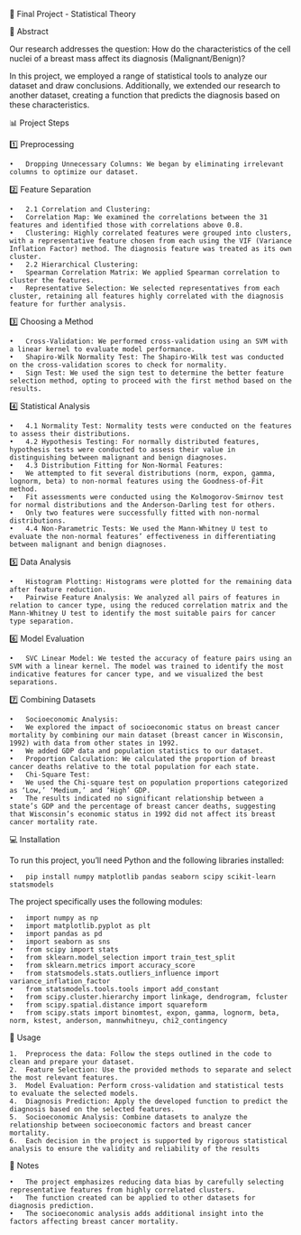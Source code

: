 🧬 Final Project - Statistical Theory

📝 Abstract

Our research addresses the question: How do the characteristics of the cell nuclei of a breast mass affect its diagnosis (Malignant/Benign)?

In this project, we employed a range of statistical tools to analyze our dataset and draw conclusions. Additionally, we extended our research to another dataset, creating a function that predicts the diagnosis based on these characteristics.

📊 Project Steps

1️⃣ Preprocessing

	•	Dropping Unnecessary Columns: We began by eliminating irrelevant columns to optimize our dataset.

2️⃣ Feature Separation

	•	2.1 Correlation and Clustering:
	•	Correlation Map: We examined the correlations between the 31 features and identified those with correlations above 0.8.
	•	Clustering: Highly correlated features were grouped into clusters, with a representative feature chosen from each using the VIF (Variance Inflation Factor) method. The diagnosis feature was treated as its own cluster.
	•	2.2 Hierarchical Clustering:
	•	Spearman Correlation Matrix: We applied Spearman correlation to cluster the features.
	•	Representative Selection: We selected representatives from each cluster, retaining all features highly correlated with the diagnosis feature for further analysis.

3️⃣ Choosing a Method

	•	Cross-Validation: We performed cross-validation using an SVM with a linear kernel to evaluate model performance.
	•	Shapiro-Wilk Normality Test: The Shapiro-Wilk test was conducted on the cross-validation scores to check for normality.
	•	Sign Test: We used the sign test to determine the better feature selection method, opting to proceed with the first method based on the results.

4️⃣ Statistical Analysis

	•	4.1 Normality Test: Normality tests were conducted on the features to assess their distributions.
	•	4.2 Hypothesis Testing: For normally distributed features, hypothesis tests were conducted to assess their value in distinguishing between malignant and benign diagnoses.
	•	4.3 Distribution Fitting for Non-Normal Features:
	•	We attempted to fit several distributions (norm, expon, gamma, lognorm, beta) to non-normal features using the Goodness-of-Fit method.
	•	Fit assessments were conducted using the Kolmogorov-Smirnov test for normal distributions and the Anderson-Darling test for others.
	•	Only two features were successfully fitted with non-normal distributions.
	•	4.4 Non-Parametric Tests: We used the Mann-Whitney U test to evaluate the non-normal features’ effectiveness in differentiating between malignant and benign diagnoses.

5️⃣ Data Analysis

	•	Histogram Plotting: Histograms were plotted for the remaining data after feature reduction.
	•	Pairwise Feature Analysis: We analyzed all pairs of features in relation to cancer type, using the reduced correlation matrix and the Mann-Whitney U test to identify the most suitable pairs for cancer type separation.

6️⃣ Model Evaluation

	•	SVC Linear Model: We tested the accuracy of feature pairs using an SVM with a linear kernel. The model was trained to identify the most indicative features for cancer type, and we visualized the best separations.

7️⃣ Combining Datasets

	•	Socioeconomic Analysis:
	•	We explored the impact of socioeconomic status on breast cancer mortality by combining our main dataset (breast cancer in Wisconsin, 1992) with data from other states in 1992.
	•	We added GDP data and population statistics to our dataset.
	•	Proportion Calculation: We calculated the proportion of breast cancer deaths relative to the total population for each state.
	•	Chi-Square Test:
	•	We used the Chi-square test on population proportions categorized as ‘Low,’ ‘Medium,’ and ‘High’ GDP.
	•	The results indicated no significant relationship between a state’s GDP and the percentage of breast cancer deaths, suggesting that Wisconsin’s economic status in 1992 did not affect its breast cancer mortality rate.

💻 Installation

To run this project, you’ll need Python and the following libraries installed:

	•	pip install numpy matplotlib pandas seaborn scipy scikit-learn statsmodels

The project specifically uses the following modules:

	•	import numpy as np
	•	import matplotlib.pyplot as plt
	•	import pandas as pd
	•	import seaborn as sns
	•	from scipy import stats
	•	from sklearn.model_selection import train_test_split
	•	from sklearn.metrics import accuracy_score
	•	from statsmodels.stats.outliers_influence import variance_inflation_factor
	•	from statsmodels.tools.tools import add_constant
	•	from scipy.cluster.hierarchy import linkage, dendrogram, fcluster
	•	from scipy.spatial.distance import squareform
	•	from scipy.stats import binomtest, expon, gamma, lognorm, beta, norm, kstest, anderson, mannwhitneyu, chi2_contingency
 
🚀 Usage

	1.	Preprocess the data: Follow the steps outlined in the code to clean and prepare your dataset.
	2.	Feature Selection: Use the provided methods to separate and select the most relevant features.
	3.	Model Evaluation: Perform cross-validation and statistical tests to evaluate the selected models.
	4.	Diagnosis Prediction: Apply the developed function to predict the diagnosis based on the selected features.
	5.	Socioeconomic Analysis: Combine datasets to analyze the relationship between socioeconomic factors and breast cancer mortality.
	6. 	Each decision in the project is supported by rigorous statistical analysis to ensure the validity and reliability of the results

📌 Notes

	•	The project emphasizes reducing data bias by carefully selecting representative features from highly correlated clusters.
	•	The function created can be applied to other datasets for diagnosis prediction.
	•	The socioeconomic analysis adds additional insight into the factors affecting breast cancer mortality.
